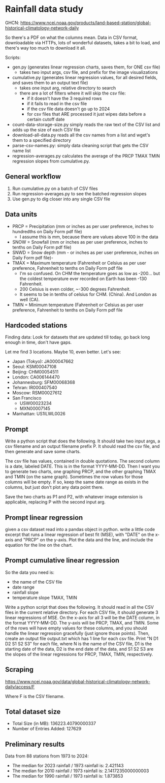 # Rainfall data study

GHCN: https://www.ncei.noaa.gov/products/land-based-station/global-historical-climatology-network-daily

So there's a PDF on what the columns mean. Data in CSV format, downloadable via HTTPs, lots of wonderful datasets, takes a bit to load, and there's way too much to download it all.

Scripts:
- gen.py (generates linear regression charts, saves them, for ONE csv file)
	- takes two input args, csv file, and prefix for the image visualizations
- cumulative.py (generates linear regression values, for all desired fields, and saves them to an output text file)
	- takes one input arg, relative directory to search
	- there are a lot of filters where it will skip the csv file:
		- if it doesn't have the 3 required rows
		- if it fails to read in the csv file
		- if the csv file data doesn't go up to 2024
		- for csv files that ARE processed it just wipes data before a certain cutoff date
- count-data-storage-size.py simply reads the raw text of the CSV list and adds up the size of each CSV file
- download-all-data.py reads all the csv names from a list and wget's them to a specified directory
- parse-csv-names.py: simply data cleaning script that gets the CSV name list
- regression-averages.py calculates the average of the PRCP TMAX TMIN regression slopes from cumulative.py.

## General workflow

1. Run cumulative.py on a batch of CSV files
2. Run regression-averages.py to see the batched regression slopes
3. Use gen.py to dig closer into any single CSV file

## Data units

- PRCP = Precipitation (mm or inches as per user preference, inches to hundredths on Daily Form pdf file)
	- I assume this is mm, because there are values above 100 in the data
- SNOW = Snowfall (mm or inches as per user preference, inches to tenths on Daily Form pdf file)
- SNWD = Snow depth (mm - or inches as per user preference, inches on Daily Form pdf file)- 
- TMAX = Maximum temperature (Fahrenheit or Celsius as per user preference, Fahrenheit to tenths on Daily Form pdf file
	- I'm so confused. On CHM the temperature goes as low as -200... but the coldest temperature ever recorded on Earth has been -130 Fahrenheit.
	- 200 Celsius is even colder, ~-300 degrees Fahrenheit.
	- It seems to be in tenths of celsius for CHM. (China). And London as well (CA).
- TMIN = Minimum temperature (Fahrenheit or Celsius as per user preference, Fahrenheit to tenths on Daily Form pdf file

## Hardcoded stations

Finding data: Look for datasets that are updated till today, go back long enough in time, don't have gaps.

Let me find 3 locations. Maybe 10, even better. Let's see:
- Japan (Tokyo): JA000047662
- Seoul: KSM00047108
- Beijing: CHM00054511
- London: CA006144470
- Johannesburg: SFM00068368
- Tehran: IR000407540
- Moscow: RSM00027612
- San Francisco
	- USW00023234
	- MXN00007145
- Manhattan: US1ILWL0026

## Prompt

Write a python script that does the following. It should take two input args, a csv filename and an output filename prefix P. It should read the csv file, and then generate and save some charts.

The csv file has values, contained in double quotations. The second column is a date, labeled DATE. This is in the format YYYY-MM-DD. Then I want you to generate two charts, one graphing PRCP, and the other graphing TMAX and TMIN (on the same graph). Sometimes the row values for those columns will be empty. If so, keep the same date range as exists in the columns, but just don't plot any data point there.

Save the two charts as P1 and P2, with whatever image extension is applicable, replacing P with the second input arg.

## Prompt linear regression

given a csv dataset read into a pandas object in python. write a little code excerpt that runs a linear regression of best fit (MSE), with "DATE" on the x-axis and "PRCP" on the y-axis. Plot the data and the line, and include the equation for the line on the chart.

## Prompt cumulative linear regression

So the data you need is:
- the name of the CSV file
- date range
- rainfall slope
- temperature slope TMAX, TMIN

Write a python script that does the following. It should read in all the CSV files in the current relative directory. For each CSV file, it should generate 3 linear regressions of MSE. On the x-axis for all 3 will be the DATE column, in the format YYYY-MM-DD. The y-axis will be PRCP, TMAX, and TMIN. Some of the rows will have empty values for these columns, and you should handle the linear regression gracefully (just ignore those points). Then, create an output file output.txt which has 1 line for each csv file. Print "N D1 D2 S1 S2 S3" for each file, where N is the name of the CSV file, D1 is the starting date of the data, D2 is the end date of the data, and S1 S2 S3 are the slopes of the linear regressions for PRCP, TMAX, TMIN, respectively.

## Scraping

https://www.ncei.noaa.gov/data/global-historical-climatology-network-daily/access/F

Where F is the CSV filename.

## Total dataset size

- Total Size (in MB): 136223.40790000337
- Number of Entries Added: 127629

## Preliminary results

Data from 88 stations from 1973 to 2024:
- The median for 2023 rainfall / 1973 rainfall is: 2.421143
- The median for 2010 rainfall / 1973 rainfall is: 2.1417235000000003
- The median for 1990 rainfall / 1973 rainfall is: 1.873853